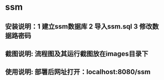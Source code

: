 # ssm

## 安装说明：1 建立ssm数据库 2 导入ssm.sql 3 修改数据路密码

## 截图说明: 流程图及其运行截图放在images目录下

## 使用说明: 部署后网址打开：localhost:8080/ssm 
